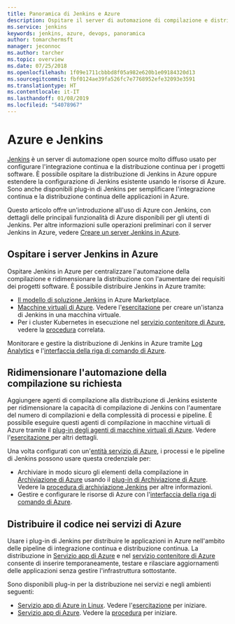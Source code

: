 ```yaml
---
title: Panoramica di Jenkins e Azure
description: Ospitare il server di automazione di compilazione e distribuzione Jenkins in Azure e usare le risorse di calcolo e archiviazione di Azure per estendere le pipeline di integrazione continua e distribuzione continua (CI/CD).
ms.service: jenkins
keywords: jenkins, azure, devops, panoramica
author: tomarchermsft
manager: jeconnoc
ms.author: tarcher
ms.topic: overview
ms.date: 07/25/2018
ms.openlocfilehash: 1f09e1711cbbbd8f05a982e620b1e09184320d13
ms.sourcegitcommit: fbf0124ae39fa526fc7e7768952efe32093e3591
ms.translationtype: HT
ms.contentlocale: it-IT
ms.lasthandoff: 01/08/2019
ms.locfileid: "54078967"
---
```

# <a name="azure-and-jenkins"></a>Azure e Jenkins

[Jenkins](https://jenkins.io/) è un server di automazione open source molto diffuso usato per configurare l'integrazione continua e la distribuzione continua per i progetti software. È possibile ospitare la distribuzione di Jenkins in Azure oppure estendere la configurazione di Jenkins esistente usando le risorse di Azure. Sono anche disponibili plug-in di Jenkins per semplificare l'integrazione continua e la distribuzione continua delle applicazioni in Azure.

Questo articolo offre un'introduzione all'uso di Azure con Jenkins, con dettagli delle principali funzionalità di Azure disponibili per gli utenti di Jenkins. Per altre informazioni sulle operazioni preliminari con il server Jenkins in Azure, vedere [Creare un server Jenkins in Azure](install-jenkins-solution-template.md).

## <a name="host-your-jenkins-servers-in-azure"></a>Ospitare i server Jenkins in Azure

Ospitare Jenkins in Azure per centralizzare l'automazione della compilazione e ridimensionare la distribuzione con l'aumentare dei requisiti dei progetti software. È possibile distribuire Jenkins in Azure tramite:
 
- [Il modello di soluzione Jenkins](install-jenkins-solution-template.md) in Azure Marketplace.
- [Macchine virtuali di Azure](/azure/virtual-machines/linux/overview). Vedere l'[esercitazione](/azure/virtual-machines/linux/tutorial-jenkins-github-docker-cicd) per creare un'istanza di Jenkins in una macchina virtuale.
- Per i cluster Kubernetes in esecuzione nel [servizio contenitore di Azure](/azure/container-service/kubernetes/container-service-kubernetes-walkthrough), vedere la [procedura](/azure/container-service/kubernetes/container-service-kubernetes-jenkins) correlata.

Monitorare e gestire la distribuzione di Jenkins in Azure tramite [Log Analytics](/azure/log-analytics/log-analytics-overview) e l'[interfaccia della riga di comando di Azure](/cli/azure).

## <a name="scale-your-build-automation-on-demand"></a>Ridimensionare l'automazione della compilazione su richiesta

Aggiungere agenti di compilazione alla distribuzione di Jenkins esistente per ridimensionare la capacità di compilazione di Jenkins con l'aumentare del numero di compilazioni e della complessità di processi e pipeline. È possibile eseguire questi agenti di compilazione in macchine virtuali di Azure tramite il [plug-in degli agenti di macchine virtuali di Azure](jenkins-azure-vm-agents.md). Vedere l'[esercitazione ](/azure/jenkins/jenkins-azure-vm-agents) per altri dettagli.

Una volta configurati con un'[entità servizio di Azure](/azure/azure-resource-manager/resource-group-overview), i processi e le pipeline di Jenkins possono usare questa credenziale per:

- Archiviare in modo sicuro gli elementi della compilazione in [Archiviazione di Azure](/azure/storage/common/storage-introduction) usando il [plug-in di Archiviazione di Azure](https://plugins.jenkins.io/windows-azure-storage). Vedere la [procedura di archiviazione Jenkins](/azure/storage/common/storage-java-jenkins-continuous-integration-solution) per altre informazioni.
- Gestire e configurare le risorse di Azure con l'[interfaccia della riga di comando di Azure](/azure/jenkins/execute-cli-jenkins-pipeline).

## <a name="deploy-your-code-into-azure-services"></a>Distribuire il codice nei servizi di Azure

Usare i plug-in di Jenkins per distribuire le applicazioni in Azure nell'ambito delle pipeline di integrazione continua e distribuzione continua. La distribuzione in [Servizio app di Azure](/azure/app-service/) e nel [servizio contenitore di Azure](/azure/container-service/kubernetes/) consente di inserire temporaneamente, testare e rilasciare aggiornamenti delle applicazioni senza gestire l'infrastruttura sottostante.

 Sono disponibili plug-in per la distribuzione nei servizi e negli ambienti seguenti:

- [Servizio app di Azure in Linux](/azure/app-service/containers/app-service-linux-intro). Vedere l'[esercitazione](java-deploy-webapp-tutorial.md) per iniziare.
- [Servizio app di Azure](/azure/app-service/overview). Vedere la [procedura](deploy-Jenkins-app-service-plugin.md) per iniziare.